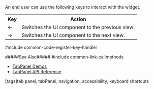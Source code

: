 An end user can use the following keys to interact with the widget.

<table class="dx-table">
    <tr>
        <th>Key</th>
        <th>Action</th>
    </tr>
    <tr>
        <td>&larr;</td>
        <td>Switches the UI component to the previous view.</td>
    </tr>
    <tr>
        <td>&rarr;</td>
        <td>Switches the UI component to the next view.</td>
    </tr>
</table>

#include common-code-register-key-handler

#####See Also#####
#include common-link-callmethods
- [TabPanel Demos](https://js.devexpress.com/Demos/WidgetsGallery/Demo/TabPanel/Overview)
- [TabPanel API Reference](/api-reference/10%20UI%20Widgets/dxTabPanel '/Documentation/ApiReference/UI_Widgets/dxTabPanel/')

[tags]tab panel, tabPanel, navigation, accessibility, keyboard shortcuts